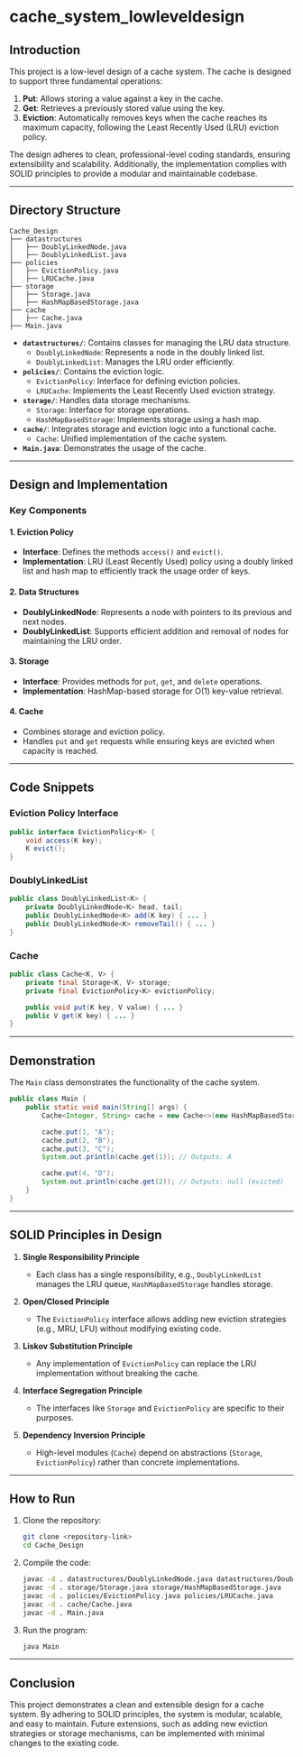 # cache_system_lowleveldesign

## **Introduction**
This project is a low-level design of a cache system. The cache is designed to support three fundamental operations:

1. **Put**: Allows storing a value against a key in the cache.
2. **Get**: Retrieves a previously stored value using the key.
3. **Eviction**: Automatically removes keys when the cache reaches its maximum capacity, following the Least Recently Used (LRU) eviction policy.

The design adheres to clean, professional-level coding standards, ensuring extensibility and scalability. Additionally, the implementation complies with SOLID principles to provide a modular and maintainable codebase.

---

## **Directory Structure**

```
Cache_Design
├── datastructures
│   ├── DoublyLinkedNode.java
│   ├── DoublyLinkedList.java
├── policies
│   ├── EvictionPolicy.java
│   ├── LRUCache.java
├── storage
│   ├── Storage.java
│   ├── HashMapBasedStorage.java
├── cache
│   ├── Cache.java
├── Main.java
```

- **`datastructures/`**: Contains classes for managing the LRU data structure.
  - `DoublyLinkedNode`: Represents a node in the doubly linked list.
  - `DoublyLinkedList`: Manages the LRU order efficiently.
- **`policies/`**: Contains the eviction logic.
  - `EvictionPolicy`: Interface for defining eviction policies.
  - `LRUCache`: Implements the Least Recently Used eviction strategy.
- **`storage/`**: Handles data storage mechanisms.
  - `Storage`: Interface for storage operations.
  - `HashMapBasedStorage`: Implements storage using a hash map.
- **`cache/`**: Integrates storage and eviction logic into a functional cache.
  - `Cache`: Unified implementation of the cache system.
- **`Main.java`**: Demonstrates the usage of the cache.

---

## **Design and Implementation**

### **Key Components**

#### 1. **Eviction Policy**
- **Interface**: Defines the methods `access()` and `evict()`.
- **Implementation**: LRU (Least Recently Used) policy using a doubly linked list and hash map to efficiently track the usage order of keys.

#### 2. **Data Structures**
- **DoublyLinkedNode**: Represents a node with pointers to its previous and next nodes.
- **DoublyLinkedList**: Supports efficient addition and removal of nodes for maintaining the LRU order.

#### 3. **Storage**
- **Interface**: Provides methods for `put`, `get`, and `delete` operations.
- **Implementation**: HashMap-based storage for O(1) key-value retrieval.

#### 4. **Cache**
- Combines storage and eviction policy.
- Handles `put` and `get` requests while ensuring keys are evicted when capacity is reached.

---

## **Code Snippets**

### **Eviction Policy Interface**
```java
public interface EvictionPolicy<K> {
    void access(K key);
    K evict();
}
```

### **DoublyLinkedList**
```java
public class DoublyLinkedList<K> {
    private DoublyLinkedNode<K> head, tail;
    public DoublyLinkedNode<K> add(K key) { ... }
    public DoublyLinkedNode<K> removeTail() { ... }
}
```

### **Cache**
```java
public class Cache<K, V> {
    private final Storage<K, V> storage;
    private final EvictionPolicy<K> evictionPolicy;

    public void put(K key, V value) { ... }
    public V get(K key) { ... }
}
```

---

## **Demonstration**
The `Main` class demonstrates the functionality of the cache system.

```java
public class Main {
    public static void main(String[] args) {
        Cache<Integer, String> cache = new Cache<>(new HashMapBasedStorage<>(3), new LRUCache<>());

        cache.put(1, "A");
        cache.put(2, "B");
        cache.put(3, "C");
        System.out.println(cache.get(1)); // Outputs: A

        cache.put(4, "D");
        System.out.println(cache.get(2)); // Outputs: null (evicted)
    }
}
```

---

## **SOLID Principles in Design**

1. **Single Responsibility Principle**
   - Each class has a single responsibility, e.g., `DoublyLinkedList` manages the LRU queue, `HashMapBasedStorage` handles storage.

2. **Open/Closed Principle**
   - The `EvictionPolicy` interface allows adding new eviction strategies (e.g., MRU, LFU) without modifying existing code.

3. **Liskov Substitution Principle**
   - Any implementation of `EvictionPolicy` can replace the LRU implementation without breaking the cache.

4. **Interface Segregation Principle**
   - The interfaces like `Storage` and `EvictionPolicy` are specific to their purposes.

5. **Dependency Inversion Principle**
   - High-level modules (`Cache`) depend on abstractions (`Storage`, `EvictionPolicy`) rather than concrete implementations.

---

## **How to Run**

1. Clone the repository:
   ```bash
   git clone <repository-link>
   cd Cache_Design
   ```

2. Compile the code:
   ```bash
   javac -d . datastructures/DoublyLinkedNode.java datastructures/DoublyLinkedList.java
   javac -d . storage/Storage.java storage/HashMapBasedStorage.java
   javac -d . policies/EvictionPolicy.java policies/LRUCache.java
   javac -d . cache/Cache.java
   javac -d . Main.java
   ```

3. Run the program:
   ```bash
   java Main
   ```

---

## **Conclusion**
This project demonstrates a clean and extensible design for a cache system. By adhering to SOLID principles, the system is modular, scalable, and easy to maintain. Future extensions, such as adding new eviction strategies or storage mechanisms, can be implemented with minimal changes to the existing code.

